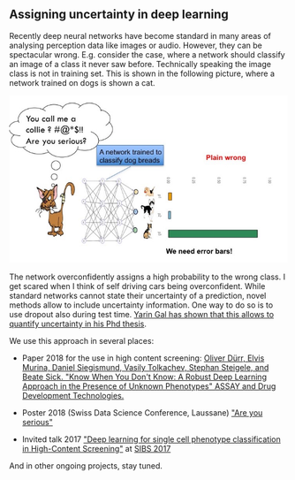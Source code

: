 ## Assigning uncertainty in deep learning

Recently deep neural networks have become standard in many areas of analysing perception data like images or audio. However, they can be spectacular wrong. E.g. consider the case, where a network should classify an image of a class it never saw before. Technically speaking the image class is not in training set. This is shown in the following picture, where a network trained on dogs is shown a cat. 

![imgs/Rapid_Fire_Presentation_v2.jpg](imgs/Rapid_Fire_Presentation_v2.jpg)      

The network overconfidently assigns a high probability to the wrong class. I get scared when I think of self driving cars being overconfident. While standard networks cannot state their uncertainty of a prediction, novel methods allow to include uncertainty information. One way to do so is to use dropout also during test time. [Yarin Gal has shown that this allows to quantify uncertainty in his Phd thesis](https://arxiv.org/abs/1506.02142). 

We use this approach in several places:

* Paper 2018 for the use in high content screening: [Oliver Dürr, Elvis Murina, Daniel Siegismund, Vasily Tolkachev, Stephan Steigele, and Beate Sick. "Know When You Don't Know: A Robust Deep Learning Approach in the Presence of Unknown Phenotypes" ASSAY and Drug Development Technologies.](https://www.liebertpub.com/doi/10.1089/adt.2018.859)

* Poster 2018 (Swiss Data Science Conference, Laussane) ["Are you serious"](http://www-home.htwg-konstanz.de/~oduerr/poster/SDS_2018_Poster_are_you_serious.pdf)

* Invited talk 2017 ["Deep learning for single cell phenotype classification in High-Content Screening"](http://www-home.htwg-konstanz.de/~oduerr/talks/Talk_SIBS_2017.pdf) at [SIBS 2017](http://www.sibs2017.ethz.ch/)

And in other ongoing projects, stay tuned.


